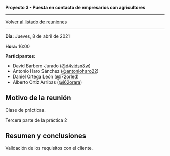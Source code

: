 __Proyecto 3 - Puesta en contacto de empresarios con agricultores__

---

[Volver al listado de reuniones](meeting.md)

---

**Día:** Jueves, 8 de abril de 2021

**Hora:** 16:00

**Participantes:**

* David Barbero Jurado ([@d4vidsn8w](https://github.com/d4vidsn8w))
* Antonio Haro Sánchez ([@antonioharo22](https://github.com/antonioharo22))
* Daniel Ortega León ([@i72orled](https://github.com/i72orled))
* Alberto Ortiz Arribas ([@i62orara](https://github.com/i62orara))

## Motivo de la reunión

Clase de prácticas.

Tercera parte de la práctica 2

## Resumen y conclusiones

Validación de los requisitos con el cliente.
